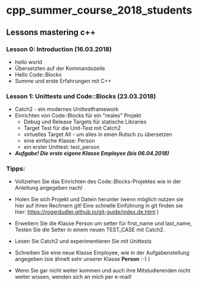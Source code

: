 # cpp_summer_course_2018_students

## Lessons mastering c++

### Lesson 0: Introduction (16.03.2018)
* hello world
* Übersetzten auf der Kommandozeile
* Hello Code::Blocks
* Summe und erste Erfahrungen mit C++

### Lesson 1: Unittests und Code::Blocks (23.03.2018)
* Catch2 - ein modernes Unittestframework
* Einrichten von Code::Blocks für ein "reales" Projekt
  * Debug und Release Targets für statische Libraries 
  * Target Test für die Unit-Test mit Catch2
  * virtuelles Target All - um alles in einen Rutsch zu übersetzen
  * eine einfache Klasse: Person
  * ein erster Unittest: test_person
* ***Aufgabe! Die erste eigene Klasse Employee (bis 06.04.2018)***

### Tipps: 
* Vollziehen Sie das Einrichten des Code::Blocks-Projektes wie in der Anleitung angegeben nach!

* Holen Sie sich Projekt und Datein herunter (wenn möglich nutzen sie hier auf ihren Rechnern git! Eine schnelle Einführung in git finden sie hier: https://rogerdudler.github.io/git-guide/index.de.html )

* Erweitern Sie die Klasse Person um setter für first_name und last_name, Testen Sie die Setter in einem neuen TEST_CASE mit Catch2.

* Lesen Sie Catch2 und experimentieren Sie mit Unittests

* Schreiben Sie eine neue Klasse Employee, wie in der Aufgabenstellung angegeben (sie ähnelt sehr unserer Klasse **Person** :-) )

* Wenn Sie gar nicht weiter kommen und auch ihre Mitstudierenden nicht weiter wissen, wenden sich an mich per e-mail!
